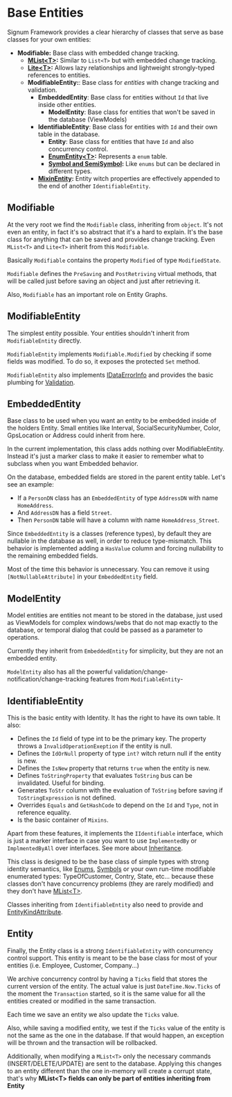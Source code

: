 # Base Entities

Signum Framework provides a clear hierarchy of classes that serve as base classes for your own entities: 

* **Modifiable:** Base class with embedded change tracking.
  * **[MList\<T>](MList.md):** Similar to `List<T>` but with embedded change tracking.
  * **[Lite\<T>](Lite.md):** Allows lazy relationships and lightweight strongly-typed references to entities.
  * **ModifiableEntity:**: Base class for *entities* with change tracking and validation.  
    * **EmbeddedEntity**: Base class for entities without `Id` that live inside other entities.  
	    * **ModelEntity**: Base class for entities that won't be saved in the database (ViewModels)
    * **IdentifiableEntity**: Base class for entities with `Id` and their own table in the database.
		* **Entity**: Base class for entities that have `Id` and also concurrency control. 
		* **[EnumEntity\<T>](EnumEntity.md):** Represents a `enum` table. 
		* **[Symbol and SemiSymbol](Symbols.md):** Like `enums` but can be declared in different types. 
	* **[MixinEntity](Mixin.md):** Entity witch properties are effectively appended to the end of another `IdentifiableEntity`. 

## Modifiable

At the very root we find the `Modifiable` class, inheriting from `object`. It's not even an entity, in fact it's so abstract that it's a hard to explain. It's the base class for anything that can be saved and provides change tracking. Even `MList<T>` and `Lite<T>` inherit from this `Modifiable`.

Basically `Modifiable` contains the property `Modified` of type `ModifiedState`. 

`Modifiable`  defines the `PreSaving` and `PostRetriving` virtual methods, that will be called just before saving an object and just after retrieving it. 

Also, `Modifiable` has an important role on Entity Graphs. 


## ModifiableEntity

The simplest entity possible. Your entities shouldn't inherit from `ModifiableEntity` directly.

`ModifiableEntity` implements `Modifiable.Modified` by checking if some fields was modified. To do so, it exposes the protected `Set` method.
 

`ModifiableEntity` also implements [IDataErrorInfo](http://msdn.microsoft.com/en-us/library/system.componentmodel.idataerrorinfo.aspx) and provides the basic plumbing for [Validation](Validation.md).

## EmbeddedEntity
Base class to be used when you want an entity to be embedded inside of the holders Entity. Small entities like Interval, SocialSecurityNumber, Color, GpsLocation or Address could inherit from here. 

In the current implementation, this class adds nothing over ModifiableEntity. Instead it's just a marker class to make it easier to remember what to subclass when you want Embedded behavior. 

On the database, embedded fields are stored in the parent entity table. Let's see an example: 

* If a `PersonDN` class has an `EmbeddedEntity` of type `AddressDN` with name `HomeAddress`. 
* And `AddressDN` has a field `Street`.
* Then `PersonDN` table will have a column with name `HomeAddress_Street`. 

Since `EmbeddedEntity` is a classes (reference types), by default they are nullable in the database as well, in order to reduce type-mismatch. This behavior is implemented adding a `HasValue` column and forcing nullability to the remaining embedded fields. 

Most of the time this behavior is unnecessary. You can remove it using `[NotNullableAttribute]` in your `EmbeddedEntity` field. 

## ModelEntity

Model entities are entities not meant to be stored in the database, just used as ViewModels for complex windows/webs that do not map exactly to the database, or temporal dialog that could be passed as a parameter to operations. 

Currently they inherit from `EmbeddedEntity` for simplicity, but they are not an  embedded entity. 

`ModelEntity` also has all the powerful validation/change-notification/change-tracking features from `ModifiableEntity`-  


## IdentifiableEntity

This is the basic entity with Identity. It has the right to have its own table. It also:

* Defines the `Id` field of type int to be the primary key. The property throws a `InvalidOperationExeption` if the entity is null.
* Defines the `IdOrNull` property of type `int?` witch return null if the entity is new.
* Defines the `IsNew` property that returns `true` when the entity is new.
* Defines `ToStringProperty` that evaluates `ToString` bus can be invalidated. Useful for binding.
* Generates `ToStr` column with the evaluation of `ToString` before saving if `ToStringExpression` is not defined.
* Overrides `Equals` and `GetHashCode` to depend on the `Id` and `Type`, not in reference equality. 
* Is the basic container of `Mixins`. 

Apart from these features, it implements the `IIdentifiable` interface, which is just a marker interface in case you want to use `ImplementedBy` or `ImplmentedByAll` over interfaces. See more about [Inheritance](Inheritance.md). 

This class is designed to be the base class of simple types with strong identity semantics, like [Enums](EnumEntity.md), [Symbols](Symbols.md) or your own run-time modifiable enumerated types: TypeOfCustomer, Contry, State, etc... because these classes don't have concurrency problems (they are rarely modified) and they don't have [MList\<T>](MList.md). 

Classes inheriting from `IdentifiableEntity` also need to provide and [EntityKindAttribute](EntityKind.md).

## Entity
Finally, the Entity class is a strong `IdentifiableEntity` with concurrency control support. This entity is meant to be the base class for most of your entities (i.e. Employee, Customer, Company...)

We archive concurrency control by having a `Ticks` field that stores the current version of the entity. The actual value is just `DateTime.Now.Ticks` of the moment the `Transaction` started, so it is the same value for all the entities created or modified in the same transaction. 

Each time we save an entity we also update the `Ticks` value.

Also, while saving a modified entity, we test if the `Ticks` value of the entity is not the same as the one in the database. If that would happen, an exception will be thrown and the transaction will be rollbacked.

Additionally, when modifying a `MList<T>` only the necessary commands (INSERT/DELETE/UPDATE) are sent to the database. Applying this changes to an entity different than the one in-memory will create a corrupt state, that's why **MList\<T> fields can only be part of entities inheriting from Entity**





